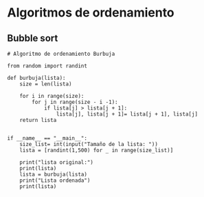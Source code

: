 # Algoritmos de ordenamiento

## Bubble sort
    # Algoritmo de ordenamiento Burbuja
    
    from random import randint
    
    def burbuja(lista):
        size = len(lista) 
        
        for i in range(size):
            for j in range(size - i -1):
                if lista[j] > lista[j + 1]:
                    lista[j], lista[j + 1]= lista[j + 1], lista[j]
        return lista
    
    
    if __name__ == "__main__":
        size_list= int(input("Tamaño de la lista: "))
        lista = [randint(1,500) for _ in range(size_list)]
        
        print("lista original:")
        print(lista)
        lista = burbuja(lista)
        print("Lista ordenada")
        print(lista)







